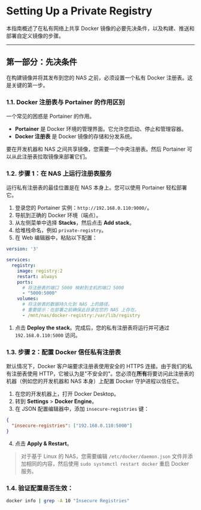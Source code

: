 # Setting Up a Private Registry

本指南概述了在私有网络上共享 Docker 镜像的必要先决条件，以及构建、推送和部署自定义镜像的步骤。

---

## 第一部分：先决条件

在构建镜像并将其发布到您的 NAS 之前，必须设置一个私有 Docker 注册表。这是关键的第一步。

### 1.1. Docker 注册表与 Portainer 的作用区别

一个常见的困惑是 Portainer 的作用。

- **Portainer** 是 Docker 环境的管理界面。它允许您启动、停止和管理容器。
- **Docker 注册表** 是 Docker 镜像的存储和分发系统。

要在开发机器和 NAS 之间共享镜像，您需要一个中央注册表。然后 Portainer 可以从此注册表拉取镜像来部署它们。

### 1.2. 步骤 1：在 NAS 上运行注册表服务

运行私有注册表的最佳位置是在 NAS 本身上。您可以使用 Portainer 轻松部署它。

1. 登录您的 Portainer 实例：`http://192.168.0.110:9000/`。
2. 导航到正确的 Docker 环境（端点）。
3. 从左侧菜单中选择 **Stacks**，然后点击 **Add stack**。
4. 给堆栈命名，例如 `private-registry`。
5. 在 Web 编辑器中，粘贴以下配置：

```yaml
version: '3'

services:
  registry:
    image: registry:2
    restart: always
    ports:
      # 将注册表的端口 5000 映射到主机的端口 5000
      - "5000:5000"
    volumes:
      # 将注册表的数据持久化到 NAS 上的路径。
      # 重要提示：在部署之前确保此目录在您的 NAS 上存在。
      - /mnt/nas/docker-registry:/var/lib/registry
```

1. 点击 **Deploy the stack**。完成后，您的私有注册表将运行并可通过 `192.168.0.110:5000` 访问。

### 1.3. 步骤 2：配置 Docker 信任私有注册表

默认情况下，Docker 客户端要求注册表使用安全的 HTTPS 连接。由于我们的私有注册表使用 HTTP，它被认为是"不安全的"。您必须在**所有**将要访问此注册表的机器（例如您的开发机器和 NAS 本身）上配置 Docker 守护进程以信任它。

1. 在您的开发机器上，打开 Docker Desktop。
2. 转到 **Settings** > **Docker Engine**。
3. 在 JSON 配置编辑器中，添加 `insecure-registries` 键：

```json
{
  "insecure-registries": ["192.168.0.110:5000"]
}
```

4. 点击 **Apply & Restart**。

>对于基于 Linux 的 NAS，您需要编辑 `/etc/docker/daemon.json` 文件并添加相同的内容，然后使用 `sudo systemctl restart docker` 重启 Docker 服务。

### 1.4. 验证配置是否生效：

```bash
docker info | grep -A 10 "Insecure Registries"
```
